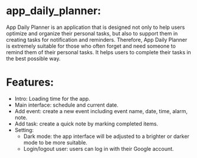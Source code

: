 # app_daily_planner:
App Daily Planner is an application that is designed not only to help users optimize and organize their personal tasks, but also to support them in creating tasks for notification and reminders. Therefore, App Daily Planner is extremely suitable for those who often forget and need someone to remind them of their personal tasks. It helps users to complete their tasks in the best possible way.
  
# Features:
- Intro: Loading time for the app.
- Main interface: schedule and current date.
- Add event: create a new event including event name, date, time, alarm, note.
- Add task: create a quick note by marking completed items.
- Setting:
  - Dark mode: the app interface will be adjusted to a brighter or darker mode to be more suitable.
  - Login/logout user: users can log in with their Google account.
